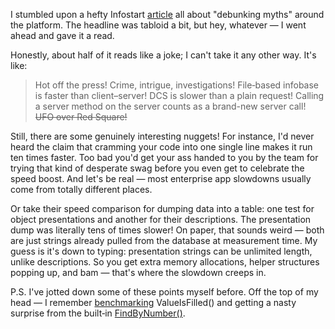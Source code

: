 ﻿I stumbled upon a hefty Infostart [article](https://infostart.ru/1c/articles/2434171/) all about "debunking myths" around the platform. The headline was tabloid a bit, but hey, whatever — I went ahead and gave it a read.

Honestly, about half of it reads like a joke; I can't take it any other way. It's like:

> Hot off the press! Crime, intrigue, investigations! File‑based infobase is faster than client–server! DCS is slower than a plain request! Calling a server method on the server counts as a brand-new server call! <s>UFO over Red Square!</s>

Still, there are some genuinely interesting nuggets! For instance, I'd never heard the claim that cramming your code into one single line makes it run ten times faster. Too bad you'd get your ass handed to you by the team for trying that kind of desperate swag before you even get to celebrate the speed boost. And let's be real — most enterprise app slowdowns usually come from totally different places.

Or take their speed comparison for dumping data into a table: one test for object presentations and another for their descriptions. The presentation dump was literally tens of times slower! On paper, that sounds weird — both are just strings already pulled from the database at measurement time. My guess is it's down to typing: presentation strings can be unlimited length, unlike descriptions. So you get extra memory allocations, helper structures popping up, and bam — that's where the slowdown creeps in.

P.S. I've jotted down some of these points myself before. Off the top of my head — I remember [benchmarking](/notes/is-ref-empty) ValueIsFilled() and getting a nasty surprise from the built‑in [FindByNumber()](/notes/method-with-surprise).